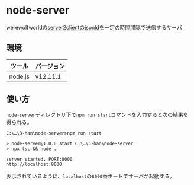 # node-server

werewolfworldの[server2clientのjsonld](https://github.com/ktr-skmt/werewolfworld/tree/gh-pages/village/example/0.3/server2client)を一定の時間間隔で送信するサーバ

## 環境
|ツール|バージョン|
|-|-|
|node.js|v12.11.1|

## 使い方
`node-server`ディレクトリ下で`npm run start`コマンドを入力すると次の結果を得られる。
```
C:\…\3-han\node-server>npm run start

> node-server@1.0.0 start C:\…\3-han\node-server
> npx tsc && node .

server started. PORT:8000
http://localhost:8000
```
表示されているように、`localhost`の`8000`番ポートでサーバが起動する。
